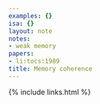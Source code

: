 ```yaml
---
examples: {}
isa: {}
layout: note
notes:
- weak memory
papers:
- li:tocs:1989
title: Memory coherence
---
```

{% include links.html %}
